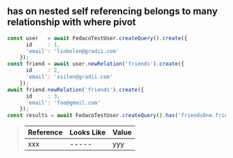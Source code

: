 ## has on nested self referencing belongs to many relationship with where pivot

```typescript
const user   = await FedacoTestUser.createQuery().create({
      id     : 1,
      'email': 'linbolen@gradii.com'
    });
const friend = await user.newRelation('friends').create({
      id     : 2,
      'email': 'xsilen@gradii.com'
    });
await friend.newRelation('friends').create({
      id     : 3,
      'email': 'foo@gmail.com'
    });
const results = await FedacoTestUser.createQuery().has('friendsOne.friendsTwo').get();
```

> | Reference | Looks Like | Value |
> | ------ | ----- | ----- |
> | xxx | ----- | yyy |

